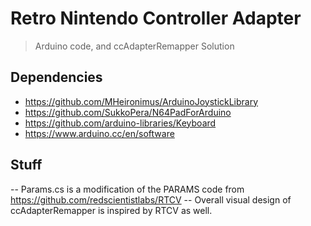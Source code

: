 # Retro  Nintendo Controller Adapter

> Arduino code, and ccAdapterRemapper Solution 

## Dependencies
- https://github.com/MHeironimus/ArduinoJoystickLibrary
- https://github.com/SukkoPera/N64PadForArduino
- https://github.com/arduino-libraries/Keyboard
- https://www.arduino.cc/en/software

## Stuff
-- Params.cs is a modification of the PARAMS code from https://github.com/redscientistlabs/RTCV
-- Overall visual design of ccAdapterRemapper is inspired by RTCV as well.
 

